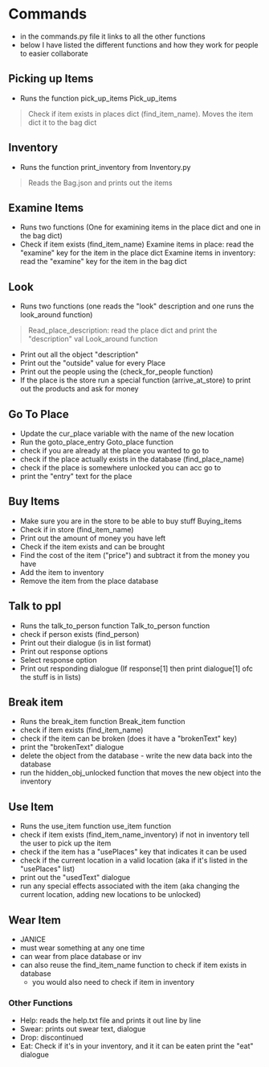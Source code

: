 
# Commands
- in the commands.py file it links to all the other functions
- below I have listed the different functions and how they work for people to easier collaborate

## Picking up Items
- Runs the function pick_up_items
Pick_up_items
> Check if item exists in places dict (find_item_name). 
> Moves the item dict it to the bag dict

## Inventory
- Runs the function print_inventory from Inventory.py
> Reads the Bag.json and prints out the items

## Examine Items
- Runs two functions (One for examining items in the place dict and one in the bag dict)
- Check if item exists (find_item_name)
Examine items in place: read the "examine" key for the item in the place dict
Examine items in inventory: read the "examine" key for the item in the bag dict

## Look
- Runs two functions (one reads the "look" description and one runs the look_around function)
> Read_place_description: read the place dict and print the "description" val
Look_around function
- Print out all the object "description"
- Print out the "outside" value for every Place
- Print out the people using the (check_for_people function)
- If the place is the store run a special function (arrive_at_store) to print out the products and ask for money

## Go To Place
- Update the cur_place variable with the name of the new location
- Run the goto_place_entry
Goto_place function
- check if you are already at the place you wanted to go to
- check if the place actually exists in the database  (find_place_name)
- check if the place is somewhere unlocked you can acc go to
- print the "entry" text for the place

## Buy Items
- Make sure you are in the store to be able to buy stuff
Buying_items
- Check if in store (find_item_name)
- Print out the amount of money you have left
- Check if the item exists and can be brought
- Find the cost of the item ("price") and subtract it from the money you have
- Add the item to inventory
- Remove the item from the place database

## Talk to ppl
- Runs the talk_to_person function
Talk_to_person function
- check if person exists (find_person)
- Print out their dialogue (is in list format)
- Print out response options
- Select response option
- Print out responding dialogue (If response[1] then print dialogue[1] ofc the stuff is in lists)

## Break item
- Runs the break_item function
Break_item function
- check if item exists (find_item_name)
- check if the item can be broken (does it have a "brokenText" key)
- print the "brokenText" dialogue
- delete the object from the database - write the new data back into the database
- run the hidden_obj_unlocked function that moves the new object into the inventory

## Use Item
- Runs the use_item function
use_item function
- check if item exists (find_item_name_inventory) if not in inventory tell the user to pick up the item
- check if the item has a "usePlaces" key that indicates it can be used
- check if the current location in a valid location (aka if it's listed in the "usePlaces" list)
- print out the "usedText" dialogue
- run any special effects associated with the item (aka changing the current location, adding new locations to be unlocked)

## Wear Item
- JANICE
- must wear something at any one time
- can wear from place database or inv
- can also reuse the find_item_name function to check if item exists in database
    - you would also need to check if item in inventory

### Other Functions
- Help: reads the help.txt file and prints it out line by line
- Swear: prints out swear text, dialogue
- Drop: discontinued
- Eat: Check if it's in your inventory, and it it can be eaten print the "eat" dialogue







